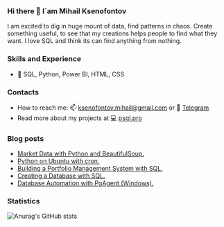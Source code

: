 ### Hi there 👋 I`am Mihail Ksenofontov
I am excited to dig in huge mount of data, find patterns in chaos. Create something useful, to see that my creations helps people to find what they want. 
I love SQL and think its can find anything from nothing.

### Skills and Experience
* 💼 SQL, Python, Power BI, HTML, CSS

### Contacts
* How to reach me: 📫 ksenofontov.mihail@gmail.com or 💬 [Telegram](https://t.me/psqlpro)
* Read more about my projects at 💻 [psql.pro](https://www.psql.pro)

### Blog posts
<!-- BLOG-POST-LIST:START -->
- [Market Data with Python and BeautifulSoup.](https://psql.pro/market-data-with-python-and-beautifulsoup/)
- [Python on Ubuntu with cron.](https://psql.pro/python-on-ubuntu-with-cron/)
- [Building a Portfolio Management System with SQL.](https://psql.pro/building-a-portfolio-management-system-with-sql/)
- [Creating a Database with SQL.](https://psql.pro/creating-a-database-and-a-table/)
- [Database Automation with PgAgent &lpar;Windows&rpar;.](https://psql.pro/db-automation-of-the-process/)
<!-- BLOG-POST-LIST:END -->

### Statistics

![Anurag's GitHub stats](https://github-readme-stats.vercel.app/api?username=KsenoLv&show_icons=true&theme=transparent)
